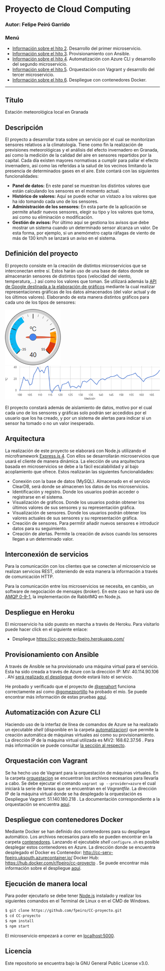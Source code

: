 # Proyecto de Cloud Computing
### Autor: Felipe Peiró Garrido

### Menú
* [Información sobre el hito 2](https://github.com/fpeiro/CC-proyecto/blob/gh-pages/hito2.md). Desarrollo del primer microservicio.
* [Información sobre el hito 3](https://github.com/fpeiro/CC-proyecto/blob/gh-pages/hito3.md). Provisionamiento con Ansible.
* [Información sobre el hito 4](https://github.com/fpeiro/CC-proyecto/blob/gh-pages/hito4.md). Automatización con Azure CLI y desarrollo del segundo microservicio.
* [Información sobre el hito 5](https://github.com/fpeiro/CC-proyecto/blob/gh-pages/hito5.md). Orquestación con Vagrant y desarrollo del tercer microservicio.
* [Información sobre el hito 6](https://github.com/fpeiro/CC-proyecto/blob/gh-pages/hito6.md). Despliegue con contenedores Docker.

---

## Título
Estación meteorológica local en Granada

## Descripción
El proyecto a desarrollar trata sobre un servicio por el cual se monitorizan sensores relativos a la climatología. Tiene como fin la realización de previsiones meteorológicas y el análisis del efecto invernadero en Granada, así como la medición de la calidad del aire en sensores repartidos por la capital. Cada día existen mayores normativas a cumplir para paliar el efecto invernadero, así como las referidas a la salud de los vecinos limitando la presencia de determinados gases en el aire. Este contará con las siguientes funcionalidades:

- **Panel de datos:** En este panel se muestran los distintos valores que están calculando los sensores en el momento actual.
- **Histórico de valores:** Aquí se puede echar un vistazo a los valores que ha ido tomando cada uno de los sensores.
- **Administración de los sensores:** En esta parte de la aplicación se permite añadir nuevos sensores, elegir su tipo y los valores que toma, asi como su eliminación o modificación.
- **Gestión de avisos:** Por último aquí se gestiona los avisos que debe mostrar un sistema cuando un determinado sensor alcanza un valor. De esta forma, por ejemplo, si un anemómetro capta ráfagas de viento de más de 130 km/h se lanzará un aviso en el sistema.

## Definición del proyecto
El proyecto consiste en la creación de distintos microservicios que se interconectan entre sí. Estos harán uso de una base de datos donde se almacenarán sensores de distintos tipos (velocidad del viento, temperatura,...) así como los valores que toman. Se utilizará además la [API de Google destinada a la elaboración de gráficos](https://google-developers.appspot.com/chart/) mediante la cual realizar representaciones gráficas de los datos almacenados (del valor actual y de los últimos valores). Elaborando de esta manera distintos gráficos para cada uno de los tipos de sensores:

![Sensor de temperatura](https://github.com/fpeiro/CC-proyecto/blob/gh-pages/images/gauge.png) ![Gráfica de temperatura](https://github.com/fpeiro/CC-proyecto/blob/gh-pages/images/chart.png)

El proyecto constará además de aislamiento de datos, motivo por el cual cada uno de los sensores y gráficas solo podrán ser accedidos por el usuario que los ha creado, y por un sistema de alertas para indicar si un sensor ha tomado o no un valor inesperado.

## Arquitectura
La realización de este proyecto se elaborará con Node.js utilizando el microframework [Express.js 4](http://expressjs.com/). Con ellos se desarrollarán microservicios que usará el cliente de manera dinámica. La elección de una arquitectura basada en microservicios se debe a la fácil escalabilidad y al bajo acoplamiento que ofrece. Estos realizarán las siguientes funcionalidades:

- Conexión con la base de datos (MySQL). Almacenado en el servicio ClearDB, será donde se almacenen los datos de los microservicios.
- Identificación y registro. Donde los usuarios podrán acceder o registrarse en el sistema.
- Visualización de gráficos. Donde los usuarios podrán obtener los últimos valores de sus sensores y su representación gráfica.
- Visualización de sensores. Donde los usuarios podrán obtener los valores actuales de sus sensores y su representación gráfica.
- Creación de sensores. Para permitir añadir nuevos sensores e introducir datos para su seguimiento.
- Creación de alertas. Permite la creación de avisos cuando los sensores llegan a un determinado valor.

## Interconexión de servicios
Para la comunicación con los clientes que se conecten al microservicio se realizan servicios REST, obteniendo de esta manera la información a través de comunicación HTTP.

Para la comunicación entre los microservicios se necesita, en cambio, un software de negociación de mensajes (broker). En este caso se hará uso de [AMQP 0-9-1](https://www.rabbitmq.com/amqp-0-9-1-reference.html), la implementación de RabbitMQ en Node.js.

## Despliegue en Heroku

El microservicio ha sido puesto en marcha a través de Heroku. Para visitarlo puede hacer click en el siguiente enlace:
* Despliegue https://cc-proyecto-fpeiro.herokuapp.com/

## Provisionamiento con Ansible

A través de Ansible se ha provisionado una máquina virtual para el servicio. Esta ha sido creada a través de Azure con la dirección IP: MV: 40.114.90.106 . Ahí [será realizado el despliegue](https://github.com/fpeiro/CC-proyecto/blob/gh-pages/hito3.md#despliegue) donde estará listo el servicio.

He probado y verificado que el proyecto de [@xenahort](https://github.com/xenahort) funciona correctamente así como [@gomezportillo](https://github.com/gomezportillo) ha probado el mío. Se puede encontrar más información de estas pruebas [aquí](https://github.com/fpeiro/CC-proyecto/blob/gh-pages/hito3.md#despliegue-de-pedro-manuel).

## Automatización con Azure CLI

Haciendo uso de la interfaz de línea de comandos de Azure se ha realizado un ejecutable _shell_ (disponible en la carpeta [automatizacion](https://github.com/fpeiro/CC-proyecto/tree/master/automatizacion)) que permite la creación automática de máquinas virtuales asi como su provisionamiento. La dirección IP de la máquina virtual utilizada es MV2: 168.62.37.56 . Para más información se puede consultar [la sección al respecto](https://github.com/fpeiro/CC-proyecto/blob/gh-pages/hito4.md#automatizaci%C3%B3n-con-azure-cli).

## Orquestación con Vagrant

Se ha hecho uso de Vagrant para la orquestación de máquinas virtuales. En la carpeta [orquestacion](https://github.com/fpeiro/CC-proyecto/tree/master/orquestacion) se encuentran los archivos necesarios para llevarla a cabo. Se debe ejecutar el comando `vagrant up --provider=azure` el cual iniciará la serie de tareas que se encuentran en el _Vagrantfile_. La dirección IP de la máquina virtual donde se ha desplegado la orquestación es Despliegue Vagrant: 51.140.180.218 . La documentación correspondiente a la orquestación se encuentra [aquí](https://github.com/fpeiro/CC-proyecto/blob/gh-pages/hito5.md).

## Despliegue con contenedores Docker

Mediante Docker se han definido dos contenedores para su despliegue automático. Los archivos necesarios para ello se pueden encontrar en la carpeta [contenedores](https://github.com/fpeiro/CC-proyecto/tree/master/contenedores). Lanzando el ejecutable _shell_ `configure.sh` es posible desplegar estos contenedores en Azure. La dirección donde se encuentra desplegado el Docker es Contenedor: http://cc-serv-fpeiro.uksouth.azurecontainer.io/ Docker Hub: https://hub.docker.com/r/fpeiro/cc-proyecto . Se puede encontrar más información sobre el despliegue [aquí](https://github.com/fpeiro/CC-proyecto/blob/gh-pages/hito6.md).

## Ejecución de manera local

Para poder ejecutarlo se debe tener [Node.js](http://nodejs.org/) instalado y realizar los siguientes comandos en el Terminal de Linux o en el CMD de Windows.

```sh
$ git clone https://github.com/fpeiro/CC-proyecto.git
$ cd CC-proyecto
$ npm install
$ npm start
```

El microservicio empezará a correr en [localhost:5000](http://localhost:5000/).

## Licencia
Este repositorio se encuentra bajo la GNU General Public License v3.0.
